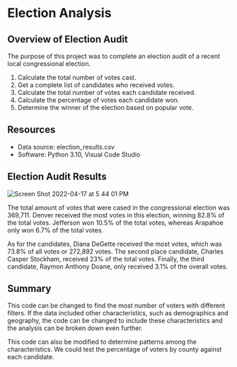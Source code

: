 # Election Analysis

## Overview of Election Audit
The purpose of this project was to complete an election audit of a recent local congressional election. 

1. Calculate the total number of votes cast.
2. Get a complete list of candidates who received votes.
3. Calculate the total number of votes each candidate received.
4. Calculate the percentage of votes each candidate won.
5. Determine the winner of the election based on popular vote.

## Resources 
- Data source: election_results.csv
- Software: Python 3.10, Visual Code Studio


## Election Audit Results

![Screen Shot 2022-04-17 at 5 44 01 PM](https://user-images.githubusercontent.com/100455534/163738501-c6ecc920-0272-4259-a505-7a4b14cc9b7d.png)

The total amount of votes that were cased in the congressional election was 369,711. Denver received the most votes in this election, winning 82.8% of the total votes. Jefferson won 10.5% of the total votes, whereas Arapahoe only won 6.7% of the total votes.

As for the candidates, Diana DeGette received the most votes, which was 73.8% of all votes or 272,892 votes. The second place candidate, Charles Casper Stockham, received 23% of the total votes. Finally, the third candidate, Raymon Anthony Doane, only received 3.1% of the overall votes.

## Summary
This code can be changed to find the most number of voters with different filters. If the data included other characteristics, such as demographics and geography, the code can be changed to include these characteristics and the analysis can be broken down even further.

This code can also be modified to determine patterns among the characteristics. We could test the percentage of voters by county against each candidate. 

